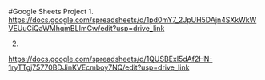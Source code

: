 #Google Sheets Project
1. 
https://docs.google.com/spreadsheets/d/1pd0mY7_2JpUH5DAjn4SXkWkWVEUuCiQaWMhqmBLImCw/edit?usp=drive_link

2.
https://docs.google.com/spreadsheets/d/1QUSBExI5dAf2HN-1ryTTgj75770BDJinKVEcmboy7NQ/edit?usp=drive_link
